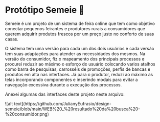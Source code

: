 # Protótipo Semeie :seedling:
<p>Semeie é um projeto de um sistema de feira online que tem como objetivo conectar pequenos feirantes e produtores rurais a consumidores que querem adquirir produtos frescos por um preço justo no conforto de suas casas.</p>
<p>O sistema tem uma versão para cada um dos dois usuários e cada versão tem suas adaptações para atender as necessidades dos mesmos. Na versão do consumidor, fiz o mapeamento dos principais processos e procurei reduzir ao máximo o esforço do usuário colocando varios atalhos como barra de pesquisas, carrosséis de promoções, perfis de bancas e produtos em alta nas interfaces. Já para o produtor, reduzi ao máximo as telas incorporando componentes e inserindo modais para evitar a navegação excessiva durante a execução dos processos.</p>
<p>Anexei algumas das interfaces deste projeto neste arquivo:</p>
![alt text](https://github.com/JulianyEufrasio/design-semeie/blob/main/WEB%20_%20resultado%20da%20busca%20-%20consumidor.png)
